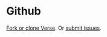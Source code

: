 # Github

[Fork or clone Verse][gh]. Or [submit issues][gh-issues].

[gh]:http://github.com/pandastrike/verse
[gh-issues]:http://github.com/pandastrike/verse/issues